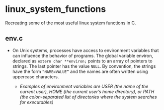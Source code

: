 # linux_system_functions
Recreating some of the most useful linux system functions in C.

## env.c

* On Unix systems, processes have access to environment variables that can influence the behavior
of programs. The global variable environ, declared as `extern char **environ;` points to an array of pointers to strings. 
The last pointer has the value `NULL`. By convention, the strings have the form `“NAME=VALUE”` and the names are often written using uppercase characters.
  
  * _Examples of environment variables are USER (the name of the current user), HOME (the current user’s home directory), or PATH (the colon-separated list of directories where the system searches for executables)_
